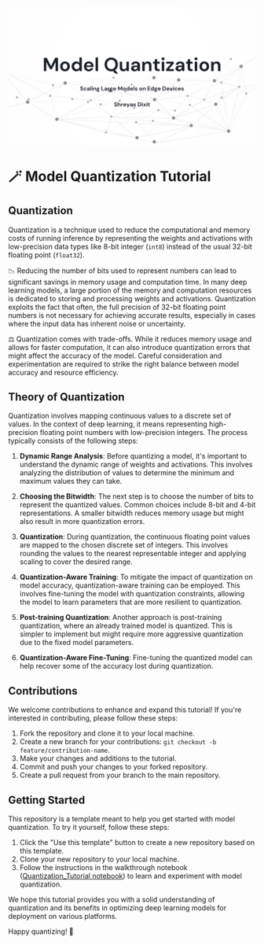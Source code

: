 ![Model Quantization](Model_Q.png)
# 🪄 Model Quantization Tutorial

## **Quantization**

Quantization is a technique used to reduce the computational and memory costs of running inference by representing the weights and activations with low-precision data types like 8-bit integer (`int8`) instead of the usual 32-bit floating point (`float32`).

📉 Reducing the number of bits used to represent numbers can lead to significant savings in memory usage and computation time. In many deep learning models, a large portion of the memory and computation resources is dedicated to storing and processing weights and activations. Quantization exploits the fact that often, the full precision of 32-bit floating point numbers is not necessary for achieving accurate results, especially in cases where the input data has inherent noise or uncertainty.

⚖️ Quantization comes with trade-offs. While it reduces memory usage and allows for faster computation, it can also introduce quantization errors that might affect the accuracy of the model. Careful consideration and experimentation are required to strike the right balance between model accuracy and resource efficiency.

## **Theory of Quantization**

Quantization involves mapping continuous values to a discrete set of values. In the context of deep learning, it means representing high-precision floating point numbers with low-precision integers. The process typically consists of the following steps:

1. **Dynamic Range Analysis**: Before quantizing a model, it's important to understand the dynamic range of weights and activations. This involves analyzing the distribution of values to determine the minimum and maximum values they can take.

2. **Choosing the Bitwidth**: The next step is to choose the number of bits to represent the quantized values. Common choices include 8-bit and 4-bit representations. A smaller bitwidth reduces memory usage but might also result in more quantization errors.

3. **Quantization**: During quantization, the continuous floating point values are mapped to the chosen discrete set of integers. This involves rounding the values to the nearest representable integer and applying scaling to cover the desired range.

4. **Quantization-Aware Training**: To mitigate the impact of quantization on model accuracy, quantization-aware training can be employed. This involves fine-tuning the model with quantization constraints, allowing the model to learn parameters that are more resilient to quantization.

5. **Post-training Quantization**: Another approach is post-training quantization, where an already trained model is quantized. This is simpler to implement but might require more aggressive quantization due to the fixed model parameters.

6. **Quantization-Aware Fine-Tuning**: Fine-tuning the quantized model can help recover some of the accuracy lost during quantization.

## **Contributions**

We welcome contributions to enhance and expand this tutorial! If you're interested in contributing, please follow these steps:

1. Fork the repository and clone it to your local machine.
2. Create a new branch for your contributions: `git checkout -b feature/contribution-name`.
3. Make your changes and additions to the tutorial.
4. Commit and push your changes to your forked repository.
5. Create a pull request from your branch to the main repository.

## **Getting Started**

This repository is a template meant to help you get started with model quantization. To try it yourself, follow these steps:

1. Click the "Use this template" button to create a new repository based on this template.
2. Clone your new repository to your local machine.
3. Follow the instructions in the walkthrough notebook ([Quantization_Tutorial notebook](Quantization_Tutorial.ipynb)) to learn and experiment with model quantization.

We hope this tutorial provides you with a solid understanding of quantization and its benefits in optimizing deep learning models for deployment on various platforms.

Happy quantizing! 🚀

